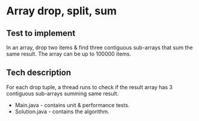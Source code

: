 # Array drop, split, sum

## Test to implement
In an array, drop two items & find three contiguous sub-arrays that sum the same result.
The array can be up to 100000 items.

## Tech description 

For each drop tuple, a thread runs to check if the result array has 3 contiguous sub-arrays summing same result. 

- Main.java - contains unit & performance tests.
- Solution.java - contains the algorithm.
